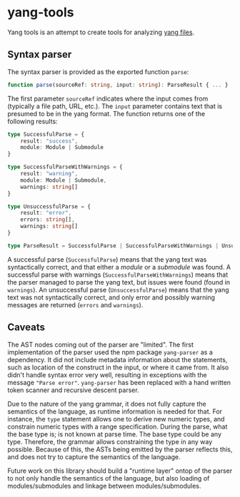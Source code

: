 # yang-tools

Yang tools is an attempt to create tools for analyzing [yang files](https://datatracker.ietf.org/doc/html/rfc7950).

## Syntax parser
The syntax parser is provided as the exported function `parse`:
```typescript
function parse(sourceRef: string, input: string): ParseResult { ... }
```

The first parameter `sourceRef` indicates where the input comes from (typically a file path, URL, etc.).
The `input` parameter contains text that is presumed to be in the yang format. The function returns one of the following results:
```typescript
type SuccessfulParse = {
	result: "success",
	module: Module | Submodule
}

type SuccessfulParseWithWarnings = {
	result: "warning",
	module: Module | Submodule,
	warnings: string[]
}

type UnsuccessfulParse = {
	result: "error",
	errors: string[],
	warnings: string[]
}

type ParseResult = SuccessfulParse | SuccessfulParseWithWarnings | UnsuccessfulParse;
```

A successful parse (`SuccessfulParse`) means that the yang text was syntactically correct, and that either a _module_ or a _submodule_ was found. A successful parse with warnings (`SuccessfulParseWithWarnings`) means that the parser managed to parse the yang text, but issues were found (found in `warnings`). An unsuccessful parse (`UnsuccessfulParse`) means that the yang text was not syntactically correct, and only error and possibly warning messages are returned (`errors` and `warnings`).

## Caveats
The AST nodes coming out of the parser are "limited". The first implementation of the parser used the npm package `yang-parser` as a dependency. It did not include metadata information about the statements, such as location of the construct in the input, or where it came from. It also didn't handle syntax error very well, resulting in exceptions with the message `"Parse error"`. `yang-parser` has been replaced with a hand written token scanner and recursive descent parser.

Due to the nature of the yang grammar, it does not fully capture the semantics of the language, as runtime information is needed for that. For instance, the `type` statement allows one to derive new numeric types, and constrain numeric types with a range specification. During the parse, what the base type is; is not known at parse time. The base type could be any type. Therefore, the grammar allows constraining the type in any way possible. Because of this, the ASTs being emitted by the parser reflects this, and does not try to capture the semantics of the language.

Future work on this library should build a "runtime layer" ontop of the parser to not only handle the semantics of the language, but also loading of modules/submodules and linkage between modules/submodules.
